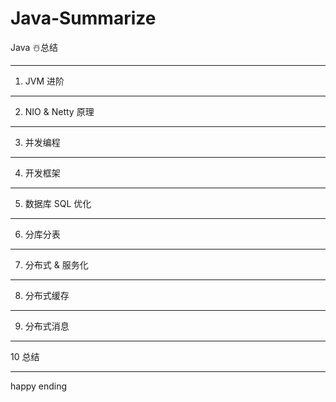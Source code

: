 # Java-Summarize


Java ☃️总结

---

1. JVM 进阶

---

2. NIO & Netty 原理

---

3. 并发编程

---

4. 开发框架

---

5. 数据库 SQL 优化

---

6. 分库分表

---

7. 分布式 & 服务化

---

8. 分布式缓存

---

9. 分布式消息

---

10 总结

---

happy ending

